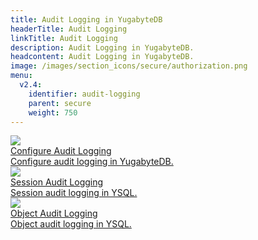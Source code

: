 ```yaml
---
title: Audit Logging in YugabyteDB
headerTitle: Audit Logging
linkTitle: Audit Logging
description: Audit Logging in YugabyteDB.
headcontent: Audit Logging in YugabyteDB.
image: /images/section_icons/secure/authorization.png
menu:
  v2.4:
    identifier: audit-logging
    parent: secure
    weight: 750
---
```


<div class="row">

  <div class="col-12 col-md-6 col-lg-12 col-xl-6">
    <a class="section-link icon-offset" href="audit-logging-ysql/">
      <div class="head">
        <img class="icon" src="/images/section_icons/secure/authentication.png" aria-hidden="true" />
        <div class="title">Configure Audit Logging</div>
      </div>
      <div class="body">
          Configure audit logging in YugabyteDB.
      </div>
    </a>
  </div>

  <div class="col-12 col-md-6 col-lg-12 col-xl-6">
    <a class="section-link icon-offset" href="session-audit-logging-ysql/">
      <div class="head">
        <img class="icon" src="/images/section_icons/secure/authentication.png" aria-hidden="true" />
        <div class="title">Session Audit Logging</div>
      </div>
      <div class="body">
          Session audit logging in YSQL.
      </div>
    </a>
  </div>

  <div class="col-12 col-md-6 col-lg-12 col-xl-6">
    <a class="section-link icon-offset" href="object-audit-logging-ysql/">
      <div class="head">
        <img class="icon" src="/images/section_icons/secure/authentication.png" aria-hidden="true" />
        <div class="title">Object Audit Logging</div>
      </div>
      <div class="body">
          Object audit logging in YSQL.
      </div>
    </a>
  </div>

</div>
